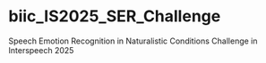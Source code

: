 # biic_IS2025_SER_Challenge
Speech Emotion Recognition in Naturalistic Conditions Challenge in Interspeech 2025
